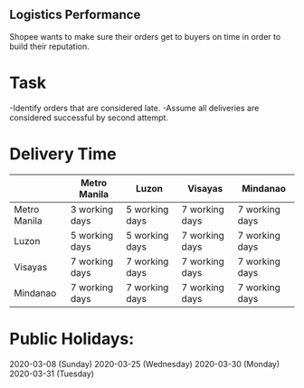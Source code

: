 ## Logistics Performance
Shopee wants to make sure their orders get to buyers on time in order to build their reputation.

# Task
-Identify orders that are considered late.
-Assume all deliveries are considered successful by second attempt.

# Delivery Time
|                |  Metro Manila  |      Luzon     |     Visayas    |    Mindanao    |
| -------------- | -------------- | -------------- | -------------- | -------------- |
|  Metro Manila  | 3 working days | 5 working days | 7 working days | 7 working days |
|      Luzon     | 5 working days | 5 working days | 7 working days | 7 working days |
|     Visayas    | 7 working days | 7 working days | 7 working days | 7 working days |
|    Mindanao    | 7 working days | 7 working days | 7 working days | 7 working days |

# Public Holidays: 
2020-03-08 (Sunday)
2020-03-25 (Wednesday)
2020-03-30 (Monday)
2020-03-31 (Tuesday)

